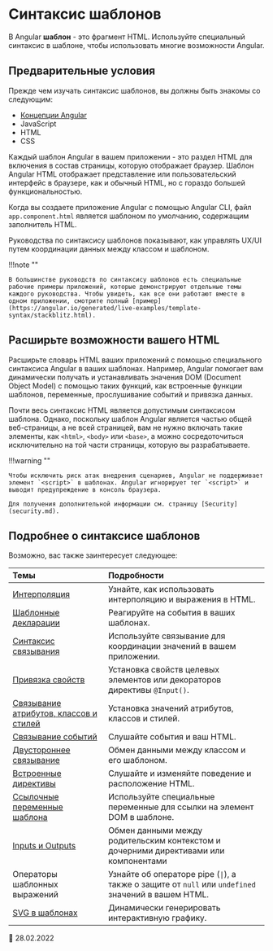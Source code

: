 # Синтаксис шаблонов

В Angular **шаблон** - это фрагмент HTML. Используйте специальный синтаксис в шаблоне, чтобы использовать многие возможности Angular.

## Предварительные условия

Прежде чем изучать синтаксис шаблонов, вы должны быть знакомы со следующим:

-   [Концепции Angular](architecture.md)
-   JavaScript
-   HTML
-   CSS

Каждый шаблон Angular в вашем приложении - это раздел HTML для включения в состав страницы, которую отображает браузер. Шаблон Angular HTML отображает представление или пользовательский интерфейс в браузере, как и обычный HTML, но с гораздо большей функциональностью.

Когда вы создаете приложение Angular с помощью Angular CLI, файл `app.component.html` является шаблоном по умолчанию, содержащим заполнитель HTML.

Руководства по синтаксису шаблонов показывают, как управлять UX/UI путем координации данных между классом и шаблоном.

!!!note ""

    В большинстве руководств по синтаксису шаблонов есть специальные рабочие примеры приложений, которые демонстрируют отдельные темы каждого руководства. Чтобы увидеть, как все они работают вместе в одном приложении, смотрите полный [пример](https://angular.io/generated/live-examples/template-syntax/stackblitz.html).

## Расширьте возможности вашего HTML

Расширьте словарь HTML ваших приложений с помощью специального синтаксиса Angular в ваших шаблонах. Например, Angular помогает вам динамически получать и устанавливать значения DOM (Document Object Model) с помощью таких функций, как встроенные функции шаблонов, переменные, прослушивание событий и привязка данных.

Почти весь синтаксис HTML является допустимым синтаксисом шаблона. Однако, поскольку шаблон Angular является частью общей веб-страницы, а не всей страницей, вам не нужно включать такие элементы, как `<html>`, `<body>` или `<base>`, а можно сосредоточиться исключительно на той части страницы, которую вы разрабатываете.

!!!warning ""

    Чтобы исключить риск атак внедрения сценариев, Angular не поддерживает элемент `<script>` в шаблонах. Angular игнорирует тег `<script>` и выводит предупреждение в консоль браузера.

    Для получения дополнительной информации см. страницу [Security](security.md).

## Подробнее о синтаксисе шаблонов

Возможно, вас также заинтересует следующее:

| Темы                                                            | Подробности                                                                                                          |
| :-------------------------------------------------------------- | :------------------------------------------------------------------------------------------------------------------- |
| [Интерполяция](interpolation.md)                                | Узнайте, как использовать интерполяцию и выражения в HTML.                                                           |
| [Шаблонные декларации](template-statements.md)                  | Реагируйте на события в ваших шаблонах.                                                                              |
| [Синтаксис связывания](binding-syntax.md)                       | Используйте связывание для координации значений в вашем приложении.                                                  |
| [Привязка свойств](property-binding.md)                         | Установка свойств целевых элементов или декораторов директивы `@Input()`.                                            |
| [Связывание атрибутов, классов и стилей](attribute-binding.md)  | Установка значений атрибутов, классов и стилей.                                                                      |
| [Связывание событий](event-binding.md)                          | Слушайте события и ваш HTML.                                                                                         |
| [Двустороннее связывание](two-way-binding.md)                   | Обмен данными между классом и его шаблоном.                                                                          |
| [Встроенные директивы](built-in-directives.md)                  | Слушайте и изменяйте поведение и расположение HTML.                                                                  |
| [Ссылочные переменные шаблона](template-reference-variables.md) | Используйте специальные переменные для ссылки на элемент DOM в шаблоне.                                              |
| [Inputs и Outputs](inputs-outputs.md)                           | Обмен данными между родительским контекстом и дочерними директивами или компонентами                                 |
| Операторы шаблонных выражений                                   | Узнайте об операторе pipe (<code>&verbar;</code>), а также о защите от `null` или `undefined` значений в вашем HTML. |
| [SVG в шаблонах](svg-in-templates.md)                           | Динамически генерировать интерактивную графику.                                                                      |

:date: 28.02.2022
